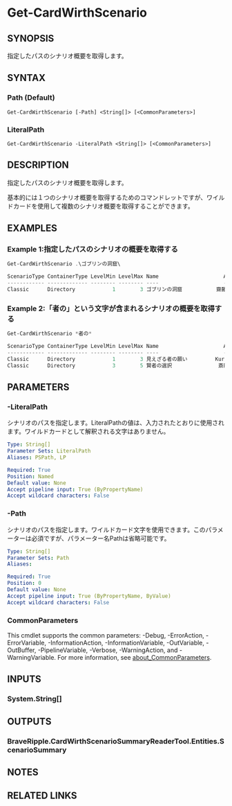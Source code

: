 ﻿---
external help file: CardWirthScenarioSummaryReader.dll-Help.xml
Module Name: CardWirthScenarioSummaryReader
online version:
schema: 2.0.0
---

# Get-CardWirthScenario

## SYNOPSIS
指定したパスのシナリオ概要を取得します。

## SYNTAX

### Path (Default)
```
Get-CardWirthScenario [-Path] <String[]> [<CommonParameters>]
```

### LiteralPath
```
Get-CardWirthScenario -LiteralPath <String[]> [<CommonParameters>]
```

## DESCRIPTION
指定したパスのシナリオ概要を取得します。

基本的には１つのシナリオ概要を取得するためのコマンドレットですが、ワイルドカードを使用して複数のシナリオ概要を取得することができます。

## EXAMPLES

### Example 1:指定したパスのシナリオの概要を取得する
```powershell
Get-CardWirthScenario .\ゴブリンの洞窟\

ScenarioType ContainerType LevelMin LevelMax Name                     Author               Description
------------ ------------- -------- -------- ----                     ------               -----------
Classic      Directory            1        3 ゴブリンの洞窟           齋藤 洋              　町外れの洞窟にゴブリンと…
```

### Example 2:「者の」という文字が含まれるシナリオの概要を取得する
```powershell
Get-CardWirthScenario *者の*

ScenarioType ContainerType LevelMin LevelMax Name                     Author               Description
------------ ------------- -------- -------- ----                     ------               -----------
Classic      Directory            1        3 見えざる者の願い         Kuranuki@groupAsk    数年前、カルバチアの街の近…
Classic      Directory            3        5 賢者の選択               斎藤 洋              　如何なる時、如何なる場面…
```

## PARAMETERS

### -LiteralPath
シナリオのパスを指定します。LiteralPathの値は、入力されたとおりに使用されます。ワイルドカードとして解釈される文字はありません。

```yaml
Type: String[]
Parameter Sets: LiteralPath
Aliases: PSPath, LP

Required: True
Position: Named
Default value: None
Accept pipeline input: True (ByPropertyName)
Accept wildcard characters: False
```

### -Path
シナリオのパスを指定します。ワイルドカード文字を使用できます。このパラメーターは必須ですが、パラメーター名Pathは省略可能です。

```yaml
Type: String[]
Parameter Sets: Path
Aliases:

Required: True
Position: 0
Default value: None
Accept pipeline input: True (ByPropertyName, ByValue)
Accept wildcard characters: False
```

### CommonParameters
This cmdlet supports the common parameters: -Debug, -ErrorAction, -ErrorVariable, -InformationAction, -InformationVariable, -OutVariable, -OutBuffer, -PipelineVariable, -Verbose, -WarningAction, and -WarningVariable. For more information, see [about_CommonParameters](http://go.microsoft.com/fwlink/?LinkID=113216).

## INPUTS

### System.String[]

## OUTPUTS

### BraveRipple.CardWirthScenarioSummaryReaderTool.Entities.ScenarioSummary

## NOTES

## RELATED LINKS
